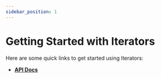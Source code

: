 ```yaml
---
sidebar_position: 1
---
```


# Getting Started with Iterators

Here are some quick links to get started using Iterators:

- [**API Docs**](/api/Iterators)
